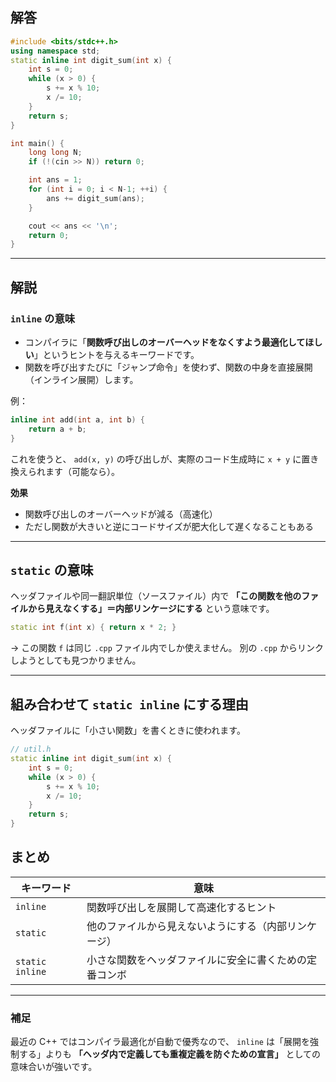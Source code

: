 ## 解答
```cpp
#include <bits/stdc++.h>
using namespace std;
static inline int digit_sum(int x) {
    int s = 0;
    while (x > 0) {
        s += x % 10;
        x /= 10;
    }
    return s;
}

int main() {
    long long N;
    if (!(cin >> N)) return 0;

    int ans = 1;
    for (int i = 0; i < N-1; ++i) {
        ans += digit_sum(ans);
    }

    cout << ans << '\n';
    return 0;
}
```
---

## 解説

###  `inline` の意味

* コンパイラに「**関数呼び出しのオーバーヘッドをなくすよう最適化してほしい**」というヒントを与えるキーワードです。
* 関数を呼び出すたびに「ジャンプ命令」を使わず、関数の中身を直接展開（インライン展開）します。

例：

```cpp
inline int add(int a, int b) {
    return a + b;
}
```

これを使うと、
`add(x, y)` の呼び出しが、実際のコード生成時に `x + y` に置き換えられます（可能なら）。

 **効果**

* 関数呼び出しのオーバーヘッドが減る（高速化）
* ただし関数が大きいと逆にコードサイズが肥大化して遅くなることもある

---

##  `static` の意味

ヘッダファイルや同一翻訳単位（ソースファイル）内で
**「この関数を他のファイルから見えなくする」＝内部リンケージにする**
という意味です。

```cpp
static int f(int x) { return x * 2; }
```

→ この関数 `f` は同じ `.cpp` ファイル内でしか使えません。
別の `.cpp` からリンクしようとしても見つかりません。

---

##  組み合わせて `static inline` にする理由

ヘッダファイルに「小さい関数」を書くときに使われます。

```cpp
// util.h
static inline int digit_sum(int x) {
    int s = 0;
    while (x > 0) {
        s += x % 10;
        x /= 10;
    }
    return s;
}
```


## まとめ

| キーワード           | 意味                          |
| --------------- | --------------------------- |
| `inline`        | 関数呼び出しを展開して高速化するヒント         |
| `static`        | 他のファイルから見えないようにする（内部リンケージ）  |
| `static inline` | 小さな関数をヘッダファイルに安全に書くための定番コンボ |

---

### 補足

最近の C++ ではコンパイラ最適化が自動で優秀なので、
`inline` は「展開を強制する」よりも
**「ヘッダ内で定義しても重複定義を防ぐための宣言」**
としての意味合いが強いです。




